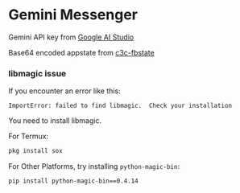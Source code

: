 # Gemini Messenger

Gemini API key from [Google AI Studio](https://makersuite.google.com/app/apikey)

Base64 encoded appstate from [c3c-fbstate](https://github.com/c3cbot/c3c-fbstate)
### libmagic issue

If you encounter an error like this:

`ImportError: failed to find libmagic.  Check your installation`

You need to install libmagic.

For Termux:

```bash
pkg install sox
```
For Other Platforms, try installing `python-magic-bin`:

```bash
pip install python-magic-bin==0.4.14
```
